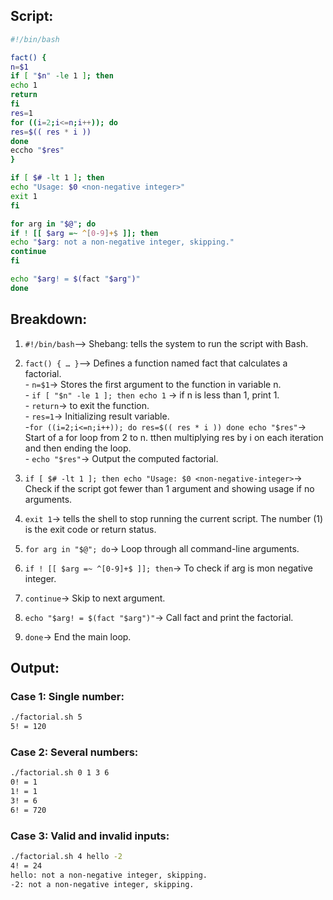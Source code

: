 ## Script:
```bash
#!/bin/bash

fact() {
n=$1
if [ "$n" -le 1 ]; then
echo 1
return
fi
res=1
for ((i=2;i<=n;i++)); do
res=$(( res * i ))
done
eccho "$res"
}

if [ $# -lt 1 ]; then
echo "Usage: $0 <non-negative integer>"
exit 1
fi

for arg in "$@"; do
if ! [[ $arg =~ ^[0-9]+$ ]]; then
echo "$arg: not a non-negative integer, skipping."
continue
fi

echo "$arg! = $(fact "$arg")"
done
```


## Breakdown:

1. `#!/bin/bash`--> Shebang: tells the system to run the script with Bash.

2. `fact() { … }`--> Defines a function named fact that calculates a factorial. <br> - `n=$1`-> Stores the first argument to the function in variable n. <br> - `if [ "$n" -le 1 ]; then
    echo 1` -> if n is less than 1, print 1. <br> - `return`-> to exit the function. <br> - `res=1`-> Initializing result variable. <br> -`for ((i=2;i<=n;i++)); do
    res=$(( res * i ))
  done
  echo "$res"`-> Start of a for loop from 2 to n. tthen multiplying res by i on each iteration and then ending the loop. <br> - `echo "$res"`-> Output the computed factorial.

3. `if [ $# -lt 1 ]; then
  echo "Usage: $0 <non-negative-integer>`-> Check if the script got fewer than 1 argument and showing usage if no arguments.

4. `exit 1`-> tells the shell to stop running the current script. The number (1) is the exit code or return status.

5. `for arg in "$@"; do`-> Loop through all command-line arguments.

6. `if ! [[ $arg =~ ^[0-9]+$ ]]; then`->  To check if arg is mon negative integer.

7. `continue`-> Skip to next argument.

8.  `echo "$arg! = $(fact "$arg")"`-> Call fact and print the factorial.

9.  `done`-> End the main loop.


## Output:

### Case 1: Single number:
```bash
./factorial.sh 5
5! = 120
```

### Case 2: Several numbers:
```bash
./factorial.sh 0 1 3 6
0! = 1
1! = 1
3! = 6
6! = 720
```

### Case 3: Valid and invalid inputs:
```bash
./factorial.sh 4 hello -2 
4! = 24
hello: not a non-negative integer, skipping.
-2: not a non-negative integer, skipping.
```
